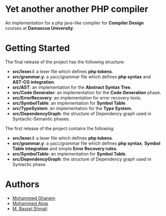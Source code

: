 # Yet another another PHP compiler
An implementation for a php java-like compiler for **Compiler Design** courses at **Damascus University**.   

# Getting Started
The final release of the project has the following structure:
* **src/lexer.l**: a lexer file which defines **php tokens**.
* **src/grammar.y**: a yacc/grammar file which defines **php syntax** and **AST-CG integration**.
* **src/AST**: an implementation for the **Abstract Syntax Tree**.
* **src/Code Generator**: an implementation for the **Code Generation** phase.
* **src/ErrorRecovery**: an implementation for error recovery tools.
* **src/SymbolTable**: an implementation for **Symbol Table**.
* **src/TypeSystem**: an implementation for the **Type System**.
* **src/DependencyGraph**: the structure of Dependency graph used in Syntactic-Semantic phases.

The first release of the project contains the following:
* **src/lexer.l**: a lexer file which defines **php tokens**.
* **src/grammar.y**: a yacc/grammar file which defines **php syntax**, **Symbol Table integration** and simple **Error Recovery rules**.
* **src/SymbolTable**: an implementation for **Symbol Table**.
* **src/DependencyGraph**: the structure of Dependency graph used in Syntactic phase.

# Authors
* [Mohammed Ghanem](https://github.com/ghanem-mhd)
* [Mohammed Alow](https://github.com/m-alow)
* [M. Bassel Shmali](https://github.com/bass3l)


